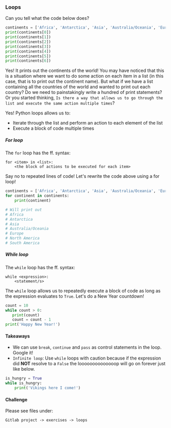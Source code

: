 ### Loops
Can you tell what the code below does?
```python
continents = ['Africa', 'Antarctica', 'Asia', 'Australia/Oceania', 'Europe', 'North America', 'South America']
print(continents[0])
print(continents[1])
print(continents[2])
print(continents[3])
print(continents[4])
print(continents[5])
print(continents[6])
```
Yes! It prints out the continents of the world! You may have noticed that this is a situation where we want to do some action on each item in a list (in this case, that is to print out the continent name). But what if we have a list containing all the countries of the world and wanted to print out each country? Do we need to painstakingly write a hundred of print statements? Or you started thinking, `Is there a way that allows us to go through the list and execute the same action multiple times`?

Yes! Python loops allows us to:
* Iterate through the list and perform an action to each element of the list
* Execute a block of code multiple times

##### For loop
The `for` loop has the ff. syntax:
```shell
for <item> in <list>:
    <the block of actions to be executed for each item>
```
Say no to repeated lines of code! Let's rewrite the code above using a for loop!
```python
continents = ['Africa', 'Antarctica', 'Asia', 'Australia/Oceania', 'Europe', 'North America', 'South America']
for continent in continents:
    print(continent)

# Will print out
# Africa
# Antarctica
# Asia
# Australia/Oceania
# Europe
# North America
# South America
```

##### While loop
The `while` loop has the ff. syntax:
```shell
while <expression>:
    <statement/s>
```
The `while` loop allows us to repeatedly execute a block of code as long as the expression evaluates to `True`. Let's do a New Year countdown!
```python
count = 10
while count > 0:
   print(count)
   count = count - 1
print('Happy New Year!')
```
#### Takeaways
* We can use `break`, `continue` and `pass` as control statements in the loop. Google it!
* `Infinite loop`: Use `while` loops with caution because if the expression did **NOT** resolve to a `False` the loooooooooooooop will go on forever just like below.
```python
is_hungry = True
while is_hungry:
    print('Vikings here I come!')
```
#### Challenge
Please see files under:
```
Gitlab project -> exercises -> loops
```

